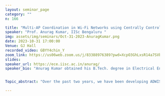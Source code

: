 ```yaml
---
layout: seminar_page
category: ""
n: 166

title: "Multi-AP Coordination in Wi-Fi Networks using Centrally Controlled Overlay Time-Sliced Scheduling"  
speaker: "Prof. Anurag Kumar, IISc Bengaluru "
img: assets/img/seminars/Oct-31-2023-AnuragKumar.png
date: 2023-10-31 17:00:00 
Venue: GJ Hall
recorded_video: GBYY4chin_Y
zoom_link: https://us06web.zoom.us/j/83388976389?pwd=XcpO3GhLxsR14a7SVbPx33HQQa1jbt.1
slides: 
speaker_url: https://ece.iisc.ac.in/anurag/
speaker_bio: "Anurag Kumar obtained his B.Tech. degree in Electrical Engineering from the Indian Institute of Technology at Kanpur in 1977 and was awarded the President of India’s Gold Medal. He then obtained the PhD degree from Cornell University (1981), where he worked under the guidance of Prof. T.L. Fine. He was a Member of Technical Staff at AT&T Bell Labs, Holmdel, N.J., for over 6 years. During this period, he worked on the performance analysis of computer systems, communication networks, and manufacturing systems. Since 1988 he has been with the Indian Institute of Science (IISc), Bangalore, in the Dept. of Electrical Communication Engineering (ECE), where he is an Honorary Professor at present. From 2000 to 2004 he was the Associate Chair of the ECE Department, from 2004 to 2007 he was the Chair of the ECE Department, from 2007 to 2014, he was the Chair of Electrical Sciences Division, and he was the Director of IISc during August 2014 to July 2020. From 1989 to 2003 he was also the Coordinator at IISc of the nationwide Education and Research Network (ERNET) Project, which established the first country-wide packet communication network in India. After formal superannuation from IISc, Prof. Kumar has continued his academic work as an Honorary Professor in the ECE Department."


Topic_abstract: "Over the past two years, we have been developing ADWISER, an overlay solution for performance management of Wi-Fi networks, that aims to manage user level performance, with a centralised, overlay queueing and scheduling mechanism. The built-in controls in commercial Wi-Fi APs work on long-time scales and have no mechanisms for user level visibility and performance management. ADWISER works at the user and connection level, while aiming at maximising the overall network utility. In the absence of a multi-AP coordination control plane, ADWISER utilises various measurement and learning techniques, with no explicit support from the devices it controls. We will provide some experimental results, and some details of the ADWISER design and implementation. Overall, our experience points to the substantial advantages that explicit multi-AP coordination can reap, and the need for a substantially enhanced control plane."

---
```

